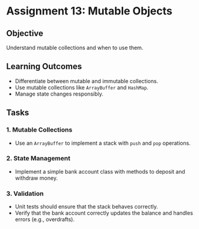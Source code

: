 
# Assignment 13: Mutable Objects

## Objective
Understand mutable collections and when to use them.

## Learning Outcomes
- Differentiate between mutable and immutable collections.
- Use mutable collections like `ArrayBuffer` and `HashMap`.
- Manage state changes responsibly.

## Tasks

### 1. Mutable Collections
- Use an `ArrayBuffer` to implement a stack with `push` and `pop` operations.

### 2. State Management
- Implement a simple bank account class with methods to deposit and withdraw money.

### 3. Validation
- Unit tests should ensure that the stack behaves correctly.
- Verify that the bank account correctly updates the balance and handles errors (e.g., overdrafts).
